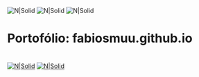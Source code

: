 
![N|Solid](https://nodei.co/npm/stredit.png)
![N|Solid](https://img.shields.io/npm/dt/stredit.svg) ![N|Solid](https://img.shields.io/npm/v/stredit.svg)

# Portofólio: fabiosmuu.github.io
#

[![N|Solid](https://cdn.discordapp.com/attachments/631607183301148672/724397007170568313/paypal.png)](https://www.paypal.com/cgi-bin/webscr?cmd=_donations&business=fabinhoec2210@gmail.com&item_name=F%C3%A1bio&currency_code=BRL)  [![N|Solid](https://cdn.discordapp.com/attachments/631607183301148672/724397005543178270/picpay.png)](https://app.picpay.com/user/smuu)

